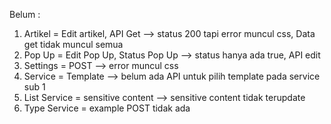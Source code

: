 Belum : 
1. Artikel = Edit artikel, API Get --> status 200 tapi error muncul css, Data get tidak muncul semua
2. Pop Up = Edit Pop Up, Status Pop Up --> status hanya ada true, API edit
3. Settings = POST --> error muncul css
4. Service = Template --> belum ada API untuk pilih template pada service sub 1
5. List Service = sensitive content --> sensitive content tidak terupdate
6. Type Service = example POST tidak ada